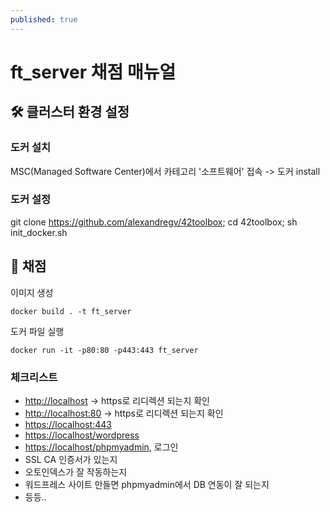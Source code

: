 ```yaml
---
published: true
---
```

# ft_server 채점 매뉴얼

## 🛠 클러스터 환경 설정

### 도커 설치
MSC(Managed Software Center)에서 카테고리 '소프트웨어' 접속 -> 도커 install

### 도커 설정
git clone https://github.com/alexandregv/42toolbox; cd 42toolbox; sh init_docker.sh

## 💯 채점
이미지 생성
~~~
docker build . -t ft_server
~~~
도커 파일 실행
~~~
docker run -it -p80:80 -p443:443 ft_server
~~~

### 체크리스트
* [http://localhost](http://localhost) -> https로 리디렉션 되는지 확인
* [http://localhost:80](http://localhost:80) -> https로 리디렉션 되는지 확인
* [https://localhost:443](https://localhost:443)
* [https://localhost/wordpress](https://localhost/wordpress)
* [https://localhost/phpmyadmin](https://localhost/phpmyadmin), 로그인
* SSL CA 인증서가 있는지
* 오토인덱스가 잘 작동하는지
* 워드프레스 사이트 만들면 phpmyadmin에서 DB 연동이 잘 되는지
* 등등..
